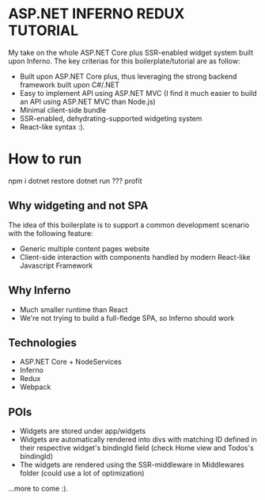 # ASP.NET INFERNO REDUX TUTORIAL 
My take on the whole ASP.NET Core plus SSR-enabled widget system built upon Inferno. The key criterias for this boilerplate/tutorial are as follow:
- Built upon ASP.NET Core plus, thus leveraging the strong backend framework built upon C#/.NET 
- Easy to implement API using ASP.NET MVC (I find it much easier to build an API using ASP.NET MVC than Node.js)
- Minimal client-side bundle
- SSR-enabled, dehydrating-supported widgeting system
- React-like syntax :). 

# How to run
npm i 
dotnet restore
dotnet run
???
profit

## Why widgeting and not SPA
The idea of this boilerplate is to support a common development scenario with the following feature:
- Generic multiple content pages website
- Client-side interaction with components handled by modern React-like Javascript Framework 

## Why Inferno 
- Much smaller runtime than React
- We're not trying to build a full-fledge SPA, so Inferno should work

## Technologies
- ASP.NET Core + NodeServices
- Inferno
- Redux
- Webpack

## POIs
- Widgets are stored under app/widgets 
- Widgets are automatically rendered into divs with matching ID defined in their respective widget's bindingId field (check Home view and Todos's bindingId)
- The widgets are rendered using the SSR-middleware in Middlewares folder (could use a lot of optimization)

...more to come :).
